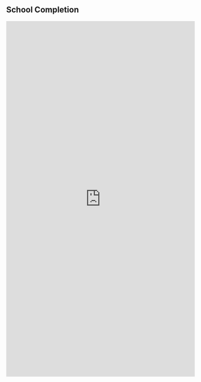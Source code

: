 ## School Completion

<!--  -->
<iframe height="950" width="100%" frameborder="no" src="https://ameerd.shinyapps.io/ABCShiny/"> </iframe>
